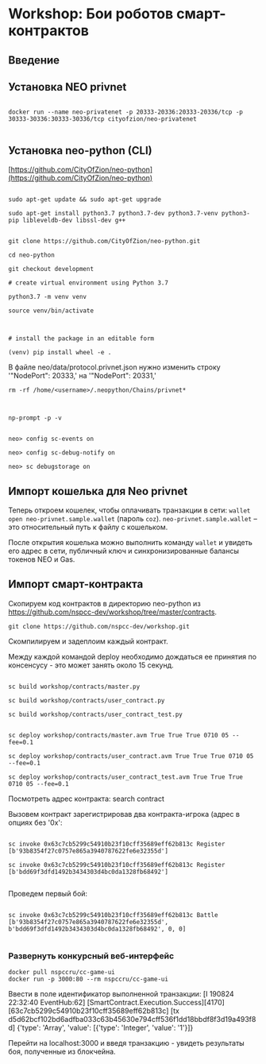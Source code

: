 # Workshop: Бои роботов смарт-контрактов

## Введение


## Установка NEO privnet 


```

docker run --name neo-privatenet -p 20333-20336:20333-20336/tcp -p 30333-30336:30333-30336/tcp cityofzion/neo-privatenet


```

## Установка neo-python (CLI)

[https://github.com/CityOfZion/neo-python](https://github.com/CityOfZion/neo-python)

```

sudo apt-get update && sudo apt-get upgrade

sudo apt-get install python3.7 python3.7-dev python3.7-venv python3-pip libleveldb-dev libssl-dev g++

```

```

git clone https://github.com/CityOfZion/neo-python.git

cd neo-python

git checkout development

# create virtual environment using Python 3.7

python3.7 -m venv venv

source venv/bin/activate

 

# install the package in an editable form

(venv) pip install wheel -e .

```
В файле neo/data/protocol.privnet.json нужно изменить строку '"NodePort": 20333,' на '"NodePort": 20331,'

```
rm -rf /home/<username>/.neopython/Chains/privnet*

 

np-prompt -p -v

```


```

neo> config sc-events on

neo> config sc-debug-notify on

neo> sc debugstorage on

```


## Импорт кошелька для Neo privnet

Теперь откроем кошелек, чтобы оплачивать транзакции в сети: `wallet open neo-privnet.sample.wallet` (пароль `coz`). `neo-privnet.sample.wallet` – это относительный путь к файлу с кошельком. 

После открытия кошелька можно выполнить команду `wallet` и увидеть его адрес в сети, публичный ключ и синхронизированные балансы токенов NEO и Gas.


 

## Импорт смарт-контракта

Скопируем код контрактов в директорию neo-python из https://github.com/nspcc-dev/workshop/tree/master/contracts.

```
git clone https://github.com/nspcc-dev/workshop.git
```

Скомпилируем и задеплоим каждый контракт.

Между каждой командой deploy необходимо дождаться ее принятия по консенсусу - это может занять около 15 секунд.

```

sc build workshop/contracts/master.py

sc build workshop/contracts/user_contract.py

sc build workshop/contracts/user_contract_test.py


sc deploy workshop/contracts/master.avm True True True 0710 05 --fee=0.1

sc deploy workshop/contracts/user_contract.avm True True True 0710 05 --fee=0.1

sc deploy workshop/contracts/user_contract_test.avm True True True 0710 05 --fee=0.1

```

Посмотреть адрес контракта:
search contract <Name>


Вызовем контракт зарегистрировав два контракта-игрока (адрес в опциях без '0x':
```

sc invoke 0x63c7cb5299c54910b23f10cff35689eff62b813c Register [b'93b8354f27c0757e865a3940787622fe6e32355d']

sc invoke 0x63c7cb5299c54910b23f10cff35689eff62b813c Register [b'bdd69f3dfd1492b3434303d4bc0da1328fb68492']


```

Проведем первый бой:

```

sc invoke 0x63c7cb5299c54910b23f10cff35689eff62b813c Battle [b'93b8354f27c0757e865a3940787622fe6e32355d', b'bdd69f3dfd1492b3434303d4bc0da1328fb68492', 0, 0] 


```

 
###  Развернуть конкурсный веб-интерфейс
```
docker pull nspccru/cc-game-ui
docker run -p 3000:80 --rm nspccru/cc-game-ui
```

Ввести в поле идентификатор выполненной транзакции:
[I 190824 22:32:40 EventHub:62] [SmartContract.Execution.Success][4170] [63c7cb5299c54910b23f10cff35689eff62b813c] [tx d5d62bcf102bd6adfba033c63b45630e794cff536f1dd18bbdf8f3d19a493f8d] {'type': 'Array', 'value': [{'type': 'Integer', 'value': '1'}]}

Перейти на localhost:3000 и введя транзакцию - увидеть результаты боя, полученные из блокчейна.


